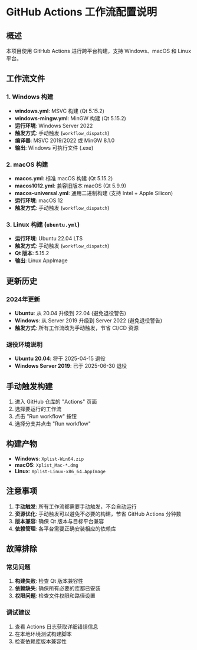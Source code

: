 # GitHub Actions 工作流配置说明

## 概述

本项目使用 GitHub Actions 进行跨平台构建，支持 Windows、macOS 和 Linux 平台。

## 工作流文件

### 1. Windows 构建
- **windows.yml**: MSVC 构建 (Qt 5.15.2)
- **windows-mingw.yml**: MinGW 构建 (Qt 5.15.2)
- **运行环境**: Windows Server 2022
- **触发方式**: 手动触发 (`workflow_dispatch`)
- **编译器**: MSVC 2019/2022 或 MinGW 8.1.0
- **输出**: Windows 可执行文件 (.exe)

### 2. macOS 构建
- **macos.yml**: 标准 macOS 构建 (Qt 5.15.2)
- **macos1012.yml**: 兼容旧版本 macOS (Qt 5.9.9)
- **macos-universal.yml**: 通用二进制构建 (支持 Intel + Apple Silicon)
- **运行环境**: macOS 12
- **触发方式**: 手动触发 (`workflow_dispatch`)

### 3. Linux 构建 (`ubuntu.yml`)
- **运行环境**: Ubuntu 22.04 LTS
- **触发方式**: 手动触发 (`workflow_dispatch`)
- **Qt 版本**: 5.15.2
- **输出**: Linux AppImage

## 更新历史

### 2024年更新
- **Ubuntu**: 从 20.04 升级到 22.04 (避免退役警告)
- **Windows**: 从 Server 2019 升级到 Server 2022 (避免退役警告)
- **触发方式**: 所有工作流改为手动触发，节省 CI/CD 资源

### 退役环境说明
- **Ubuntu 20.04**: 将于 2025-04-15 退役
- **Windows Server 2019**: 已于 2025-06-30 退役

## 手动触发构建

1. 进入 GitHub 仓库的 "Actions" 页面
2. 选择要运行的工作流
3. 点击 "Run workflow" 按钮
4. 选择分支并点击 "Run workflow"

## 构建产物

- **Windows**: `Xplist-Win64.zip`
- **macOS**: `Xplist_Mac-*.dmg`
- **Linux**: `Xplist-Linux-x86_64.AppImage`

## 注意事项

1. **手动触发**: 所有工作流都需要手动触发，不会自动运行
2. **资源优化**: 手动触发可以避免不必要的构建，节省 GitHub Actions 分钟数
3. **版本兼容**: 确保 Qt 版本与目标平台兼容
4. **依赖管理**: 各平台需要正确安装相应的依赖库

## 故障排除

### 常见问题
1. **构建失败**: 检查 Qt 版本兼容性
2. **依赖缺失**: 确保所有必要的库都已安装
3. **权限问题**: 检查文件权限和路径设置

### 调试建议
1. 查看 Actions 日志获取详细错误信息
2. 在本地环境测试构建脚本
3. 检查依赖库版本兼容性 